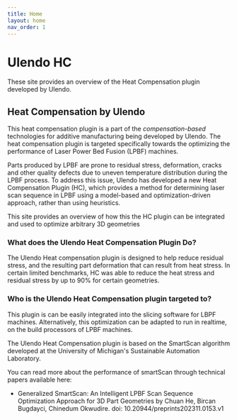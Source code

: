 ```yaml
---
title: Home
layout: home
nav_order: 1
---
```


# Ulendo HC

These site provides an overview of the Heat Compensation plugin developed by Ulendo. 

## Heat Compensation by Ulendo
This heat compensation plugin is a part of the *compensation-based* technologies for additive manufacturing being developed by Ulendo. The heat compensation plugin is targeted specifically towards the optimizing the performance of Laser Power Bed Fusion (LPBF) machines.

Parts produced by LPBF are prone to residual stress, deformation, cracks and other quality defects due to uneven temperature distribution during the LPBF process. To address this issue, Ulendo has developed a new Heat Compensation Plugin (HC), which provides a method for determining laser scan sequence in LPBF using a model-based and optimization-driven approach, rather than using heuristics. 

This site provides an overview of how this the HC plugin can be integrated and used to optimize arbitrary 3D geometries

### What does the Ulendo Heat Compensation Plugin Do?
The Ulendo Heat compensation plugin is designed to help reduce residual stress, and the resulting part deformation that can result from heat stress. In certain limited benchmarks, HC was able to reduce the heat stress and residual stress by up to 90% for certain geometries. 

### Who is the Ulendo Heat Compensation plugin targeted to?
This plugin is can be easily integrated into the slicing software for LBPF machines. Alternatively, this optimization can be adapted to run in realtime, on the build processors of LPBF machines.

The Ulendo Heat Compensation plugin is based on the SmartScan algorithm developed at the University of Michigan's Sustainable Automation Laboratory.

You can read more about the performance of smartScan through technical papers available here:

- Generalized SmartScan: An Intelligent LPBF Scan Sequence Optimization Approach for 3D Part Geometries by Chuan He, Bircan Bugdayci, Chinedum Okwudire. doi: 10.20944/preprints202311.0153.v1

[Ulendo]: https://www.ulendo.io/
[Just the Docs]: https://just-the-docs.github.io/just-the-docs/
[GitHub Pages]: https://docs.github.com/en/pages
[README]: https://github.com/just-the-docs/just-the-docs-template/blob/main/README.md
[Jekyll]: https://jekyllrb.com
[GitHub Pages / Actions workflow]: https://github.blog/changelog/2022-07-27-github-pages-custom-github-actions-workflows-beta/
[use this template]: https://github.com/just-the-docs/just-the-docs-template/generate